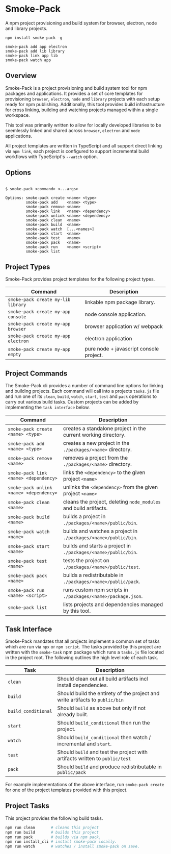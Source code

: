# Smoke-Pack

A npm project provisioning and build system for browser, electron, node and library projects.

```
npm install smoke-pack -g
```
```
smoke-pack add app electron
smoke-pack add lib library
smoke-pack link app lib
smoke-pack watch app
```

## Overview

Smoke-Pack is a project provisioning and build system tool for npm packages and applications. It provides a set of core templates for provisioning `browser`, `electron`, `node` and `library` projects with each setup ready for npm publishing. Additionally, this tool provides build infrastructure for cross linking, building and watching projects managed within a single workspace. 

This tool was primarily written to allow for locally developed libraries to be seemlessly linked and shared across `browser`, `electron` and `node` applications.

All project templates are written in TypeScript and all support direct linking via `npm link`, each project is configured to support incremental build workflows with TypeScript's `--watch` option.

## Options

```

$ smoke-pack <command> <...args>

Options: smoke-pack create <name> <type>
         smoke-pack add    <name> <type>
         smoke-pack remove <name>
         smoke-pack link   <name> <dependency>
         smoke-pack unlink <name> <dependency>
         smoke-pack clean  <name>
         smoke-pack build  <name>
         smoke-pack watch  [...<names>]
         smoke-pack start  <name>
         smoke-pack test   <name>
         smoke-pack pack   <name>
         smoke-pack run    <name> <script>
         smoke-pack list

```

## Project Types

Smoke-Pack provides project templates for the following project types.

Command                             | Description
---                                 | --- 
`smoke-pack create my-lib library`  | linkable npm package library.           |
`smoke-pack create my-app console`  | node console application.               |
`smoke-pack create my-app browser`  | browser application w/ webpack          |
`smoke-pack create my-app electron` | electron application                    |
`smoke-pack create my-app empty`    | pure node + javascript console project. |


## Project Commands

The Smoke-Pack cli provides a number of command line options for linking and building projects. Each command will call into a projects `tasks.js` file and run one of its `clean`, `build`, `watch`, `start`, `test` and `pack` operations to carry out various build tasks. Custom projects can be added by implementing the `task interface` below.

Command                                  | Description
---                                      | --- 
`smoke-pack create <name> <type>`        | creates a standalone project in the current working directory.   |
`smoke-pack add <name> <type>`           | creates a new project in the `./packages/<name>` directory.      |
`smoke-pack remove <name>`               | removes a project from the `./packages/<name>` directory.        |
`smoke-pack link <name> <dependency>`    | links the `<dependency>` to the given project `<name>`           |
`smoke-pack unlink <name> <dependency>`  | unlinks the `<dependency>` from the given project `<name>`       |
`smoke-pack clean <name>`                | cleans the project, deleting `node_modules` and build artifacts. |
`smoke-pack build <name>`                | builds a project in `./packages/<name>/public/bin`.              |
`smoke-pack watch <name>`                | builds and watches a project in `./packages/<name>/public/bin`.  |
`smoke-pack start <name>`                | builds and starts a project in `./packages/<name>/public/bin`.   |
`smoke-pack test <name>`                 | tests the project on `./packages/<name>/public/test`.            |
`smoke-pack pack <name>`                 | builds a redistributable in `./packages/<name>/public/pack`.     |
`smoke-pack run <name> <script>`         | runs custom npm scripts in `./packages/<name>/package.json`.     |
`smoke-pack list`                        | lists projects and dependencies managed by this tool.            |

## Task Interface

Smoke-Pack mandates that all projects implement a common set of tasks which are run via `npx` or `npm script`. The tasks provided by this project are written with the `smoke-task` npm package which runs a `tasks.js` file located in the project root. The following outlines the high level role of each task.

Task                                     | Description
---                                      | --- 
`clean`                                  | Should clean out all build artifacts incl install dependencies.   |
`build`                                  | Should build the entirety of the project and write artifacts to `public/bin` |
`build_conditional`                      | Should `build` as above but only if not already built.           |
`start`                                  | Should `build_conditional` then run the project.          |
`watch`                                  | Should `build_conditional` then watch / incremental and `start`.      |
`test`                                   | Should `build` and test the project with artifacts written to `public/test` |
`pack`                                   | Should `build` and produce redistributable in `public/pack`              |
For example implementations of the above interface, run `smoke-pack create` for one of the project templates provided with this project.


## Project Tasks

This project provides the following build tasks.

```bash
npm run clean       # cleans this project
npm run build       # builds this project
npm run pack        # builds via npm pack.
npm run install_cli # install smoke-pack locally.
npm run watch       # watches / install smoke-pack on save.
```
